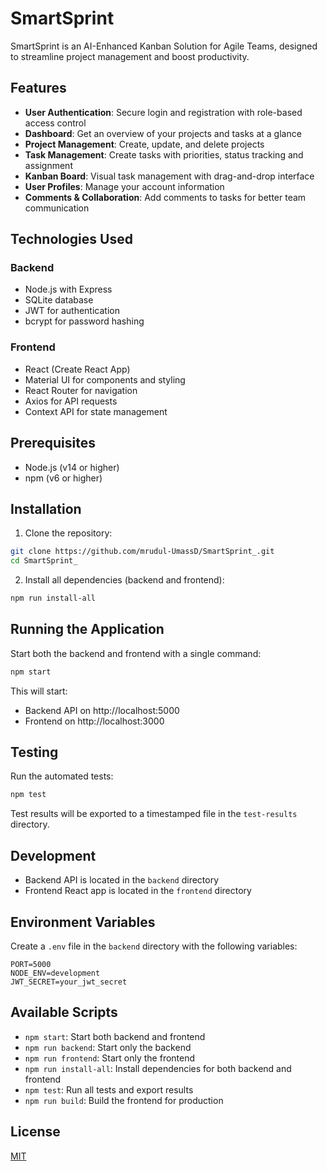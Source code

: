 # SmartSprint

SmartSprint is an AI-Enhanced Kanban Solution for Agile Teams, designed to streamline project management and boost productivity.

## Features

- **User Authentication**: Secure login and registration with role-based access control
- **Dashboard**: Get an overview of your projects and tasks at a glance
- **Project Management**: Create, update, and delete projects
- **Task Management**: Create tasks with priorities, status tracking and assignment
- **Kanban Board**: Visual task management with drag-and-drop interface
- **User Profiles**: Manage your account information
- **Comments & Collaboration**: Add comments to tasks for better team communication

## Technologies Used

### Backend
- Node.js with Express
- SQLite database
- JWT for authentication
- bcrypt for password hashing

### Frontend
- React (Create React App)
- Material UI for components and styling
- React Router for navigation
- Axios for API requests
- Context API for state management

## Prerequisites

- Node.js (v14 or higher)
- npm (v6 or higher)

## Installation

1. Clone the repository:
```bash
git clone https://github.com/mrudul-UmassD/SmartSprint_.git
cd SmartSprint_
```

2. Install all dependencies (backend and frontend):
```bash
npm run install-all
```

## Running the Application

Start both the backend and frontend with a single command:

```bash
npm start
```

This will start:
- Backend API on http://localhost:5000
- Frontend on http://localhost:3000

## Testing

Run the automated tests:

```bash
npm test
```

Test results will be exported to a timestamped file in the `test-results` directory.

## Development

- Backend API is located in the `backend` directory
- Frontend React app is located in the `frontend` directory

## Environment Variables

Create a `.env` file in the `backend` directory with the following variables:

```
PORT=5000
NODE_ENV=development
JWT_SECRET=your_jwt_secret
```

## Available Scripts

- `npm start`: Start both backend and frontend
- `npm run backend`: Start only the backend
- `npm run frontend`: Start only the frontend
- `npm run install-all`: Install dependencies for both backend and frontend
- `npm test`: Run all tests and export results
- `npm run build`: Build the frontend for production

## License

[MIT](LICENSE) 